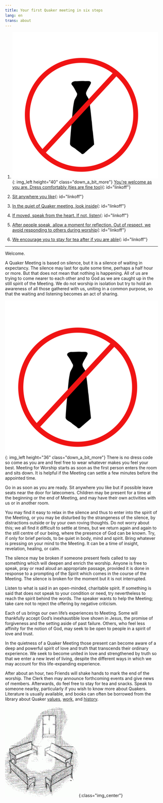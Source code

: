 ```yaml
---
title: Your first Quaker meeting in six steps
lang: en
trans: about
---
```

1. ![](/assets/images/no-tie_color.png){: img_left height="40" class="down_a_bit_more"} [You're welcome as you are. Dress comfortably (ties are fine too)](#notie){: id="linkoff"}
  
1. <i class="fas fa-chair fa-fw fa-2x down_a_bit_more" style="color: #4d1a00;"></i> [Sit anywhere you like](#chair){: id="linkoff"}

  
1. <i class="fas fa-search fa-fw fa-2x color-1-text down_a_bit_more"></i> [In the quiet of Quaker meeting, look inside](#look){: id="linkoff"}

  
1. <i class="fas fa-hand-holding-heart fa-fw fa-2x" style="color: crimson"></i> [If moved, speak from the heart. If not, listen](#heart){: id="linkoff"}


1. <i class="far fa-pause-circle fa-fw fa-2x color-1-light-text down_a_bit_more"></i> [After people speak, allow a moment for reflection. Out of respect, we avoid responding to others during worship](#wait){: id="linkoff"}


1. <i class="fas fa-mug-hot fa-fw fa-2x color-1-dark-text"></i> [We encourage you to stay for tea after if you are able](#tea){: id="linkoff"}

  
************

Welcome.

A Quaker Meeting is based on silence, but it is a silence of waiting in expectancy. The silence may last for quite some time, perhaps a half hour or more. But that does not mean that nothing is happening. All of us are trying to come nearer to each other and to God as we are caught up in the still spirit of the Meeting. We do not worship in isolation but try to hold an awareness of all those gathered with us, uniting in a common purpose, so that the waiting and listening becomes an act of sharing.

![](/assets/images/no-tie_color.png){: img_left height="36" class="down_a_bit_more"}<span class="stanchor"><a name="notie"> </a></span> There is no dress code so come as you are and feel free to wear whatever makes you feel your best. Meeting for Worship starts as soon as the first person enters the room and sits down. It is helpful if the Meeting can settle a few minutes before the appointed time.

<i class="fas fa-chair" style="color: #4d1a00;"></i><span class="stanchor"><a name="chair"> </a></span> Go in as soon as you are ready. Sit anywhere you like but if possible leave seats near the door for latecomers. Children may be present for a time at the beginning or the end of Meeting, and may have their own activities with us or in another room.

<i class="fas fa-search color-1-text"></i><span class="stanchor"><a name="look"> </a></span> You may find it easy to relax in the silence and thus to enter into the spirit of the Meeting, or you may be disturbed by the strangeness of the silence, by distractions outside or by your own roving thoughts. Do not worry about this; we all find it difficult to settle at times, but we return again and again to the still centre of our being, where the presence of God can be known. Try, if only for brief periods, to be quiet in body, mind and spirit. Bring whatever is pressing on your mind to the Meeting. It can be a time of insight, revelation, healing, or calm.

<i class="fas fa-hand-holding-heart" style="color: crimson"></i><span class="stanchor"><a name="heart"> </a></span> The silence may be broken if someone present feels called to say something which will deepen and enrich the worship. Anyone is free to speak, pray or read aloud an appropriate passage, provided it is done in response to a prompting of the Spirit which comes in the course of the Meeting. The silence is broken for the moment but it is not interrupted.

<i class="far fa-pause-circle color-1-light-text"></i><span class="stanchor"><a name="wait"> </a></span> Listen to what is said in an open-minded, charitable spirit. If something is said that does not speak to your condition or need, try nevertheless to reach the spirit behind the words. The speaker wants to help the Meeting; take care not to reject the offering by negative criticism.

Each of us brings our own life’s experiences to Meeting. Some will thankfully accept God’s inexhaustible love shown in Jesus, the promise of forgiveness and the setting aside of past failure. Others, who feel less affinity for the notion of God, may seek to be open to people in a spirit of love and trust.

In the quietness of a Quaker Meeting those present can become aware of a deep and powerful spirit of love and truth that transcends their ordinary experience. We seek to become united in love and strengthened by truth so that we enter a new level of living, despite the different ways in which we may account for this life-expanding experience.

After about an hour, two Friends will shake hands to mark the end of the worship. The Clerk then may announce forthcoming events and give news of members. <i class="fas fa-mug-hot color-1-dark-text"></i><span class="stanchor"><a name="tea"> </a></span> Afterwards, do feel free to stay for tea and snacks. Speak to someone nearby, particularly if you wish to know more about Quakers. <i class="fas fa-book-reader color-1-text"></i> Literature is usually available, and books can often be borrowed from the library about Quaker [values](intro.html), [work](/testimonies.html), and [history](links_history.html).

![](assets/images/benches2-243x300.gif){:class="img_center"}

